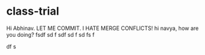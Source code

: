 # class-trial

Hi Abhinav. 
LET ME COMMIT. I HATE MERGE CONFLICTS!
hi navya, how are you doing?
fsdf
sd
f
sdf
sd
f
sd
fs
f

df
s
